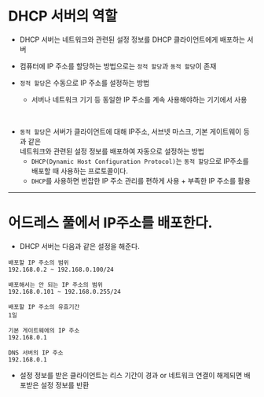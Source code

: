
# DHCP 서버의 역할

* DHCP 서버는 네트워크와 관련된 설정 정보를 DHCP 클라이언트에게 배포하는 서버

* 컴퓨터에 IP 주소를 할당하는 방법으로는 `정적 할당`과 `동적 할당`이 존재

* `정적 할당`은 수동으로 IP 주소를 설정하는 방법
    - 서버나 네트워크 기기 등 동일한 IP 주소를 계속 사용해야하는 기기에서 사용

<br>

* `동적 할당`은 서버가 클라이언트에 대해 IP주소, 서브넷 마스크, 기본 게이트웨이 등과 같은 <br> 네트워크와 관련된 설정 정보를 배포하여 자동으로 설정하는 방법
    - `DHCP(Dynamic Host Configuration Protocol)`는 `동적 할당`으로 IP주소를 배포할 때 사용하는 프로토콜이다.
    - `DHCP`를 사용하면 번잡한 IP 주소 관리를 편하게 사용 + 부족한 IP 주소를 활용


---

# 어드레스 풀에서 IP주소를 배포한다.

* DHCP 서버는 다음과 같은 설정을 해준다.

```
배포할 IP 주소의 범위
192.168.0.2 ~ 192.168.0.100/24

배포해서는 안 되는 IP 주소의 범위
192.168.0.101 ~ 192.168.0.255/24

배포할 IP 주소의 유효기간
1일

기본 게이트웨에의 IP 주소
192.168.0.1

DNS 서버의 IP 주소
192.168.0.1
```

* 설정 정보를 받은 클라이언트는 리스 기간이 경과 or 네트워크 연결이 해제되면 배포받은 설정 정보를 반환
